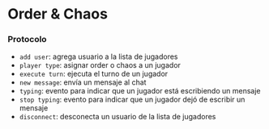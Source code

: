 # Order & Chaos #

### Protocolo ###

* `add user`: agrega usuario a la lista de jugadores
* `player type`: asignar order o chaos a un jugador
* `execute turn`: ejecuta el turno de un jugador
* `new message`: envía un mensaje al chat
* `typing`: evento para indicar que un jugador está escribiendo un mensaje
* `stop typing`: evento para indicar que un jugador dejó de escribir un mensaje
* `disconnect`: desconecta un usuario de la lista de jugadores
